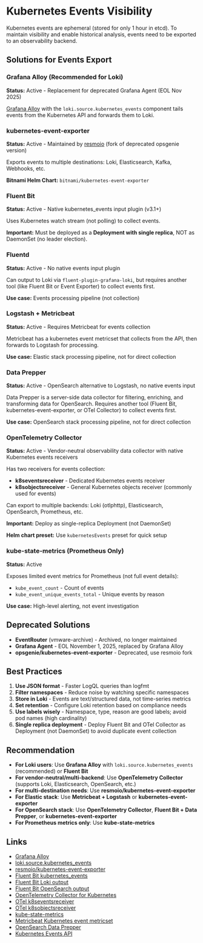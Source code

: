 # Kubernetes Events Visibility

Kubernetes events are ephemeral (stored for only 1 hour in etcd). To maintain visibility and enable historical analysis, events need to be exported to an observability backend.

## Solutions for Events Export

### Grafana Alloy (Recommended for Loki)

**Status:** Active - Replacement for deprecated Grafana Agent (EOL Nov 2025)

[Grafana Alloy](https://grafana.com/docs/alloy/) with the `loki.source.kubernetes_events` component tails events from the Kubernetes API and forwards them to Loki.

### kubernetes-event-exporter

**Status:** Active - Maintained by [resmoio](https://github.com/resmoio/kubernetes-event-exporter) (fork of deprecated opsgenie version)

Exports events to multiple destinations: Loki, Elasticsearch, Kafka, Webhooks, etc.

**Bitnami Helm Chart:** `bitnami/kubernetes-event-exporter`

### Fluent Bit

**Status:** Active - Native kubernetes_events input plugin (v3.1+)

Uses Kubernetes watch stream (not polling) to collect events.

**Important:** Must be deployed as a **Deployment with single replica**, NOT as DaemonSet (no leader election).

### Fluentd

**Status:** Active - No native events input plugin

Can output to Loki via `fluent-plugin-grafana-loki`, but requires another tool (like Fluent Bit or Event Exporter) to collect events first.

**Use case:** Events processing pipeline (not collection)

### Logstash + Metricbeat

**Status:** Active - Requires Metricbeat for events collection

Metricbeat has a kubernetes event metricset that collects from the API, then forwards to Logstash for processing.

**Use case:** Elastic stack processing pipeline, not for direct collection

### Data Prepper

**Status:** Active - OpenSearch alternative to Logstash, no native events input

Data Prepper is a server-side data collector for filtering, enriching, and transforming data for OpenSearch. Requires another tool (Fluent Bit, kubernetes-event-exporter, or OTel Collector) to collect events first.

**Use case:** OpenSearch stack processing pipeline, not for direct collection

### OpenTelemetry Collector

**Status:** Active - Vendor-neutral observability data collector with native Kubernetes events receivers

Has two receivers for events collection:

- **k8seventsreceiver** - Dedicated Kubernetes events receiver
- **k8sobjectsreceiver** - General Kubernetes objects receiver (commonly used for events)

Can export to multiple backends: Loki (otlphttp), Elasticsearch, OpenSearch, Prometheus, etc.

**Important:** Deploy as single-replica Deployment (not DaemonSet)

**Helm chart preset:** Use `kubernetesEvents` preset for quick setup

### kube-state-metrics (Prometheus Only)

**Status:** Active

Exposes limited event metrics for Prometheus (not full event details):

- `kube_event_count` - Count of events
- `kube_event_unique_events_total` - Unique events by reason

**Use case:** High-level alerting, not event investigation

## Deprecated Solutions

- **EventRouter** (vmware-archive) - Archived, no longer maintained
- **Grafana Agent** - EOL November 1, 2025, replaced by Grafana Alloy
- **opsgenie/kubernetes-event-exporter** - Deprecated, use resmoio fork

## Best Practices

1. **Use JSON format** - Faster LogQL queries than logfmt
2. **Filter namespaces** - Reduce noise by watching specific namespaces
3. **Store in Loki** - Events are text/structured data, not time-series metrics
4. **Set retention** - Configure Loki retention based on compliance needs
5. **Use labels wisely** - Namespace, type, reason are good labels; avoid pod names (high cardinality)
6. **Single replica deployment** - Deploy Fluent Bit and OTel Collector as Deployment (not DaemonSet) to avoid duplicate event collection

## Recommendation

- **For Loki users**: Use **Grafana Alloy** with `loki.source.kubernetes_events` (recommended) or **Fluent Bit**
- **For vendor-neutral/multi-backend**: Use **OpenTelemetry Collector** (supports Loki, Elasticsearch, OpenSearch, etc.)
- **For multi-destination needs**: Use **resmoio/kubernetes-event-exporter**
- **For Elastic stack**: Use **Metricbeat + Logstash** or **kubernetes-event-exporter**
- **For OpenSearch stack**: Use **OpenTelemetry Collector**, **Fluent Bit + Data Prepper**, or **kubernetes-event-exporter**
- **For Prometheus metrics only**: Use **kube-state-metrics**

## Links

- [Grafana Alloy](https://grafana.com/docs/alloy/latest/)
- [loki.source.kubernetes_events](https://grafana.com/docs/alloy/latest/reference/components/loki/loki.source.kubernetes_events/)
- [resmoio/kubernetes-event-exporter](https://github.com/resmoio/kubernetes-event-exporter)
- [Fluent Bit kubernetes_events](https://docs.fluentbit.io/manual/data-pipeline/inputs/kubernetes-events)
- [Fluent Bit Loki output](https://docs.fluentbit.io/manual/data-pipeline/outputs/loki)
- [Fluent Bit OpenSearch output](https://docs.fluentbit.io/manual/pipeline/outputs/opensearch)
- [OpenTelemetry Collector for Kubernetes](https://opentelemetry.io/docs/platforms/kubernetes/collector/)
- [OTel k8seventsreceiver](https://github.com/open-telemetry/opentelemetry-collector-contrib/blob/main/receiver/k8seventsreceiver/README.md)
- [OTel k8sobjectsreceiver](https://github.com/open-telemetry/opentelemetry-collector-contrib/tree/main/receiver/k8sobjectsreceiver)
- [kube-state-metrics](https://github.com/kubernetes/kube-state-metrics)
- [Metricbeat Kubernetes event metricset](https://www.elastic.co/guide/en/beats/metricbeat/current/metricbeat-metricset-kubernetes-event.html)
- [OpenSearch Data Prepper](https://opensearch.org/docs/latest/data-prepper/)
- [Kubernetes Events API](https://kubernetes.io/docs/reference/kubernetes-api/cluster-resources/event-v1/)
